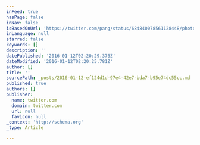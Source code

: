 ```yaml
---
inFeed: true
hasPage: false
inNav: false
isBasedOnUrl: 'https://twitter.com/pang/status/684840078561128448/photo/1'
inLanguage: null
starred: false
keywords: []
description: ''
datePublished: '2016-01-12T02:20:29.376Z'
dateModified: '2016-01-12T02:20:25.781Z'
author: []
title: ''
sourcePath: _posts/2016-01-12-ef124d1d-97e4-42e7-bda7-b95e74dc55cc.md
published: true
authors: []
publisher:
  name: twitter.com
  domain: twitter.com
  url: null
  favicon: null
_context: 'http://schema.org'
_type: Article

---
```

